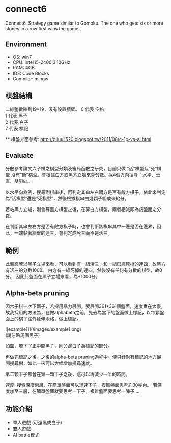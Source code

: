 # connect6
Connect6. Strategy game similar to Gomoku. The one who gets six or more stones in a row first wins the game.

## Environment
* OS:   win7
* CPU:  intel i5-2400 3.10GHz
* RAM:  4GB
* IDE:  Code Blocks
* Compiler: mingw

## 棋盤結構
二維整數陣列19*19，沒有設置牆壁。
0 代表 空格  
1 代表 黑子  
2 代表 白子  
7 代表 標記  

** 棋盤介面參考: http://diiuuli520.blogspot.tw/2011/08/c-1p-vs-ai.html

## Evaluate
分數參考論文六子棋之棋型分類及審局函數之研究，目前只做 “活”棋型及”死”棋型 沒有”斷”棋型。會根據白方或黑方立場來算分數。採4個方向搜尋：水平、垂直、雙斜向。

以水平向為例，搜尋到棋串後，再判定其串左右兩方是否有敵方棋子，依此來判定為”活棋型”還是”死棋型”，然後根據棋串由幾顆子組成來給分。

若站黑方立場，則會算黑方棋型之後，在算白方棋型，兩者相減即為該盤面之分數。

在判斷其串左右方是否有敵方棋子時，也會判斷該棋串其中一邊是否在邊界，因此，一端黏著牆壁的連三，會判定成死三而不是活三。

## 範例 
此盤面若以黑子立場來看，可以看到有一組活三，和一組已經死掉的連四，故黑方有活三的分數1000。
白方有一組死掉的連四，然後沒有任何有分數的棋型，故0分。
因此此盤面在黑子立場來看，為+1000分。

## Alpha-beta pruning
因六子棋一次下兩子，若採用暴力展開，要展開361*361個盤面，速度實在太慢，
故我採用的方法為，在做alphabeta之前，先去為當下的盤面做上標記，以每顆盤面上的棋子往外延伸兩格，做上標記。

![example1]](/images/example1.png)  
(請忽略周圍黑子)

如圖，若下了正中間黑子，則旁邊白子為標記的部分。

再做完標記之後，之後的alpha-beta pruning過程中，便只針對有標記的地方展開搜尋樹，如此一來可以大幅增加搜尋速度。

第二顆下子都會在第一顆下子之後，這可以再減少一半的時間。

速度: 搜索深度兩層，在簡單盤面可以迅速下子，複雜盤面思考約30秒內。
若深度加至三層，在簡單盤面就要思考一下子，複雜盤面要思考一陣子….


## 功能介紹
* 單人遊戲 (可選黑或白子)
* 雙人遊戲
* AI battle模式

